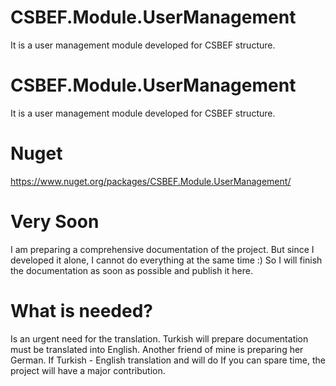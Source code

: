 # CSBEF.Module.UserManagement
It is a user management module developed for CSBEF structure.


# CSBEF.Module.UserManagement
It is a user management module developed for CSBEF structure.

# Nuget
https://www.nuget.org/packages/CSBEF.Module.UserManagement/

# Very Soon
I am preparing a comprehensive documentation of the project. But since I developed it alone, I cannot do everything at the same time :) So I will finish the documentation as soon as possible and publish it here.

# What is needed?
Is an urgent need for the translation. Turkish will prepare documentation must be translated into English. Another friend of mine is preparing her German. If Turkish - English translation and will do If you can spare time, the project will have a major contribution.
